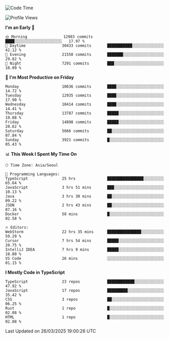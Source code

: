 <!--START_SECTION:waka-->
![Code Time](http://img.shields.io/badge/Code%20Time-7%2C499%20hrs%2037%20mins-blue)

![Profile Views](http://img.shields.io/badge/Profile%20Views-0-blue)

**I'm an Early 🐤** 

```text
🌞 Morning                12983 commits       ████░░░░░░░░░░░░░░░░░░░░░   17.97 % 
🌆 Daytime                30433 commits       ███████████░░░░░░░░░░░░░░   42.12 % 
🌃 Evening                21550 commits       ███████░░░░░░░░░░░░░░░░░░   29.82 % 
🌙 Night                  7291 commits        ███░░░░░░░░░░░░░░░░░░░░░░   10.09 % 
```
📅 **I'm Most Productive on Friday** 

```text
Monday                   10636 commits       ████░░░░░░░░░░░░░░░░░░░░░   14.72 % 
Tuesday                  12935 commits       ████░░░░░░░░░░░░░░░░░░░░░   17.90 % 
Wednesday                10414 commits       ████░░░░░░░░░░░░░░░░░░░░░   14.41 % 
Thursday                 13787 commits       █████░░░░░░░░░░░░░░░░░░░░   19.08 % 
Friday                   14898 commits       █████░░░░░░░░░░░░░░░░░░░░   20.62 % 
Saturday                 5666 commits        ██░░░░░░░░░░░░░░░░░░░░░░░   07.84 % 
Sunday                   3921 commits        █░░░░░░░░░░░░░░░░░░░░░░░░   05.43 % 
```


📊 **This Week I Spent My Time On** 

```text
🕑︎ Time Zone: Asia/Seoul

💬 Programming Languages: 
TypeScript               25 hrs              ████████████████░░░░░░░░░   65.64 % 
JavaScript               3 hrs 51 mins       ███░░░░░░░░░░░░░░░░░░░░░░   10.13 % 
Java                     3 hrs 30 mins       ██░░░░░░░░░░░░░░░░░░░░░░░   09.22 % 
JSON                     2 hrs 43 mins       ██░░░░░░░░░░░░░░░░░░░░░░░   07.16 % 
Docker                   58 mins             █░░░░░░░░░░░░░░░░░░░░░░░░   02.58 % 

🔥 Editors: 
WebStorm                 22 hrs 35 mins      ███████████████░░░░░░░░░░   59.29 % 
Cursor                   7 hrs 54 mins       █████░░░░░░░░░░░░░░░░░░░░   20.75 % 
IntelliJ IDEA            7 hrs 9 mins        █████░░░░░░░░░░░░░░░░░░░░   18.80 % 
VS Code                  26 mins             ░░░░░░░░░░░░░░░░░░░░░░░░░   01.15 % 
```

**I Mostly Code in TypeScript** 

```text
TypeScript               23 repos            ████████████░░░░░░░░░░░░░   47.92 % 
JavaScript               17 repos            █████████░░░░░░░░░░░░░░░░   35.42 % 
CSS                      3 repos             ██░░░░░░░░░░░░░░░░░░░░░░░   06.25 % 
Rust                     1 repo              █░░░░░░░░░░░░░░░░░░░░░░░░   02.08 % 
HTML                     1 repo              █░░░░░░░░░░░░░░░░░░░░░░░░   02.08 % 
```




 Last Updated on 26/03/2025 19:00:26 UTC
<!--END_SECTION:waka-->
